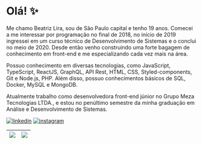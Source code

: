 # Olá! :sparkles:

 Me chamo Beatriz Lira, sou de São Paulo capital e tenho 19 anos. Comecei a me interessar por programação no final de 2018, no início de 2019 ingressei em um curso técnico de Desenvolvimento de Sistemas e o conclui no meio de 2020. Desde então venho construindo uma forte bagagem de conhecimento em front-end e me especializando cada vez mais na área.
 
 Possuo conhecimento em diversas tecnologias, como JavaScript, TypeScript, ReactJS, GraphQL, API Rest, HTML, CSS, Styled-components, Git e Node.js, PHP. Além disso, possuo conhecimentos básicos de SQL, Docker, MySQL e MongoDB.  
 
Atualmente trabalho como desenvolvedora front-end júnior no Grupo Meza Tecnologias LTDA., e estou no penúltimo semestre da minha graduação em Análise e Desenvolvimento de Sistemas.
 

[![linkedin](https://img.shields.io/badge/beatrizliragonzaga-%23000000?style=for-the-badge&logo=linkedin)](https://www.linkedin.com/in/beatrizliragonzaga)
[![instagram](https://img.shields.io/badge/bealirag-%23000000?style=for-the-badge&logo=instagram)](https://www.instagram.com/bealirag) 

| ![](http://github-profile-summary-cards.vercel.app/api/cards/repos-per-language?username=blirag&hide=Html&theme=nord_dark) | ![](http://github-profile-summary-cards.vercel.app/api/cards/most-commit-language?username=blirag&theme=nord_dark) |
| :-: | :-: | 



